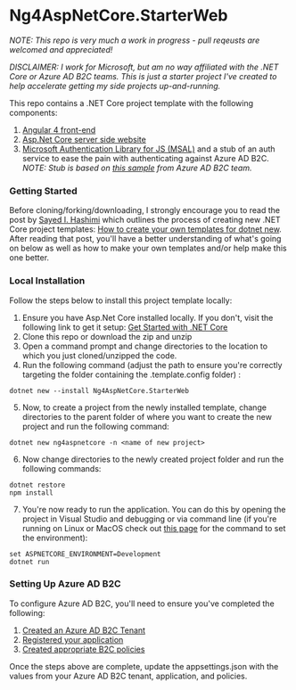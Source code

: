 # Ng4AspNetCore.StarterWeb #

*NOTE: This repo is very much a work in progress - pull reqeusts are welcomed and appreciated!*

*DISCLAIMER: I work for Microsoft, but am no way affiliated with the .NET Core or Azure AD B2C teams. This is just a starter project I've created to help accelerate getting my side projects up-and-running.*

This repo contains a .NET Core project template with the following components:

1. [Angular 4 front-end](https://angular.io/)
2. [Asp.Net Core server side website](https://docs.microsoft.com/en-us/aspnet/core/)
3. [Microsoft Authentication Library for JS (MSAL)](https://github.com/AzureAD/microsoft-authentication-library-for-js) and a stub of an auth service to ease the pain with authenticating against Azure AD B2C. *NOTE: Stub is based on [this sample](https://github.com/Azure-Samples/active-directory-b2c-javascript-singlepageapp-dotnet-webapi) from Azure AD B2C team.*

### Getting Started ###

Before cloning/forking/downloading, I strongly encourage you to read the post by [Sayed I. Hashimi](https://twitter.com/sayedihashimi) which outlines the process of creating new .NET Core project templates: [How to create your own templates for dotnet new](https://blogs.msdn.microsoft.com/dotnet/2017/04/02/how-to-create-your-own-templates-for-dotnet-new/). After reading that post, you'll have a better understanding of what's going on below as well as how to make your own templates and/or help make this one better.

### Local Installation ###

Follow the steps below to install this project template locally:

1. Ensure you have Asp.Net Core installed locally. If you don't, visit the following link to get it setup: [Get Started with .NET Core](https://www.microsoft.com/net/core)
2. Clone this repo or download the zip and unzip
3. Open a command prompt and change directories to the location to which you just cloned/unzipped the code.
4. Run the following command (adjust the path to ensure you're correctly targeting the folder containing the .template.config folder) :
````
dotnet new --install Ng4AspNetCore.StarterWeb
````
5. Now, to create a project from the newly installed template, change directories to the parent folder of where you want to create the new project and run the following command:
````
dotnet new ng4aspnetcore -n <name of new project>
````
6. Now change directories to the newly created project folder and run the following commands:
````
dotnet restore
npm install
````
7. You're now ready to run the application. You can do this by opening the project in Visual Studio and debugging or via command line (if you're running on Linux or MacOS check out [this page](https://docs.microsoft.com/en-us/aspnet/core/fundamentals/environments) for the command to set the environment):
````
set ASPNETCORE_ENVIRONMENT=Development
dotnet run
````

### Setting Up Azure AD B2C ###

To configure Azure AD B2C, you'll need to ensure you've completed the following:

1. [Created an Azure AD B2C Tenant](https://docs.microsoft.com/en-us/azure/active-directory-b2c/active-directory-b2c-get-started)
2. [Registered your application](https://docs.microsoft.com/en-us/azure/active-directory-b2c/active-directory-b2c-app-registration)
3. [Created appropriate B2C policies](https://docs.microsoft.com/en-us/azure/active-directory-b2c/active-directory-b2c-reference-policies)

Once the steps above are complete, update the appsettings.json with the values from your Azure AD B2C tenant, application, and policies.